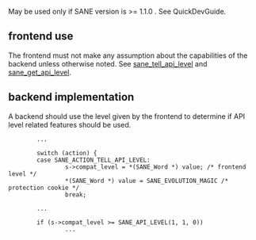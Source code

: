 May be used only if SANE version is >= 1.1.0 . See QuickDevGuide.


## frontend use ##

The frontend must not make any assumption about the capabilities
of the backend unless otherwise noted. See [sane\_tell\_api\_level](sane_tell_api_level.md) and [sane\_get\_api\_level](sane_get_api_level.md).

## backend implementation ##

A backend should use the level given by the frontend to determine
if API level related features should be used.

```
        ...

        switch (action) {
        case SANE_ACTION_TELL_API_LEVEL:
                s->compat_level = *(SANE_Word *) value; /* frontend level */
                *(SANE_Word *) value = SANE_EVOLUTION_MAGIC /* protection cookie */
                break;

        ...

        if (s->compat_level >= SANE_API_LEVEL(1, 1, 0))
                ... 
```